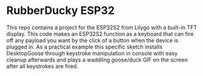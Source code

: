# RubberDucky ESP32
This repo contains a project for the ESP32S2 from Lilygo with a built-in TFT display. This code makes an ESP32S2 function as a keyboard that can fire off any payload you want by the click of a button when the device is plugged in. As a practical example this specific sketch installs DesktopGoose through keystroke manipulation in console with easy cleanup afterwards and plays a waddling goose/duck GIF on the screen after all keystrokes are fired. 
